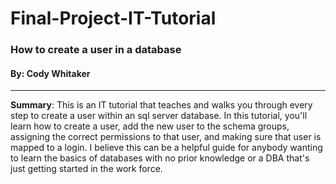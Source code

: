 # Final-Project-IT-Tutorial

### How to create a user in a database
#### By: Cody Whitaker
---

**Summary**: This is an IT tutorial that teaches and walks you through every step to create a user within an sql server database. In this tutorial, you'll learn how to create a user, add the new user to the schema groups, assigning the correct permissions to that user, and making sure that user is mapped to a login. I believe this can be a helpful guide for anybody wanting to learn the basics of databases with no prior knowledge or a DBA that's just getting started in the work force. 

